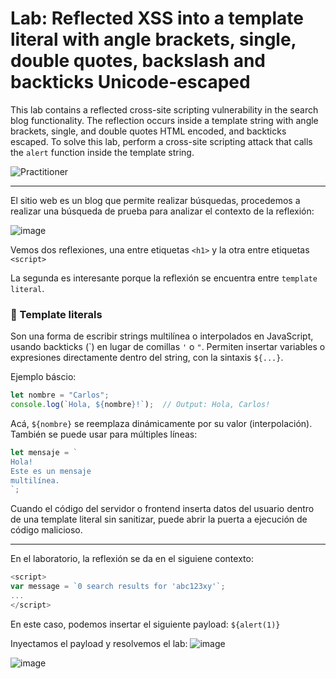 # Lab: Reflected XSS into a template literal with angle brackets, single, double quotes, backslash and backticks Unicode-escaped

This lab contains a reflected cross-site scripting vulnerability in the search blog functionality. The reflection occurs inside a template string with angle brackets, single, and double quotes HTML encoded, and backticks escaped. To solve this lab, perform a cross-site scripting attack that calls the `alert` function inside the template string.

![Practitioner](https://img.shields.io/badge/level-Practitioner-blue)

---

El sitio web es un blog que permite realizar búsquedas, procedemos a realizar una búsqueda de prueba para analizar el contexto de la reflexión:

![image](https://github.com/user-attachments/assets/126d5c60-3856-44a9-8e8f-0e2f7f108d12)

Vemos dos reflexiones, una entre etiquetas `<h1>` y la otra entre etiquetas `<script>`

La segunda es interesante porque la reflexión se encuentra entre `template literal`.

### 🧠 Template literals

Son una forma de escribir strings multilínea o interpolados en JavaScript, usando backticks (\`) en lugar de comillas `'` o `"`. Permiten insertar variables o expresiones directamente dentro del string, con la sintaxis `${...}`.

Ejemplo báscio:
```js
let nombre = "Carlos";
console.log(`Hola, ${nombre}!`);  // Output: Hola, Carlos!
```
Acá, `${nombre}` se reemplaza dinámicamente por su valor (interpolación).
También se puede usar para múltiples líneas:
```js
let mensaje = `
Hola!
Este es un mensaje
multilínea.
`;
```
Cuando el código del servidor o frontend inserta datos del usuario dentro de una template literal sin sanitizar, puede abrir la puerta a ejecución de código malicioso.

---

En el laboratorio, la reflexión se da en el siguiene contexto:
```js
<script>
var message = `0 search results for 'abc123xy'`;
...
</script>
```
En este caso, podemos insertar el siguiente payload: `${alert(1)}`

Inyectamos el payload y resolvemos el lab:
![image](https://github.com/user-attachments/assets/4692e526-0415-4da7-a316-37948c6df604)

![image](https://github.com/user-attachments/assets/5af5faa7-7b5e-4191-a71b-2b5b7fb89434)




